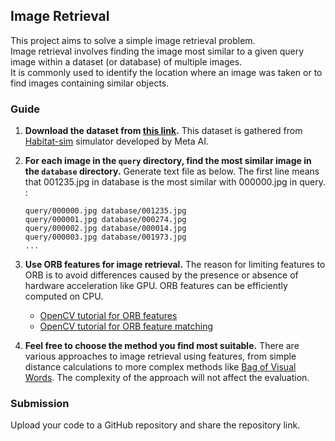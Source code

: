 ## Image Retrieval

This project aims to solve a simple image retrieval problem. \
Image retrieval involves finding the image most similar to a given query image within a dataset (or database) of multiple images. \
It is commonly used to identify the location where an image was taken or to find images containing similar objects.

### Guide

1. **Download the dataset from [this link](https://drive.google.com/file/d/16YnixlaK-hrXxyzng_qqCtgBfRorsELS/view?usp=sharing).** This dataset is gathered from [Habitat-sim](https://github.com/facebookresearch/habitat-sim) simulator developed by Meta AI.

2. **For each image in the `query` directory, find the most similar image in the `database` directory.** Generate text file as below. The first line means that 001235.jpg in database is the most similar with 000000.jpg in query. :

    ```
    query/000000.jpg database/001235.jpg
    query/000001.jpg database/000274.jpg
    query/000002.jpg database/000014.jpg
    query/000003.jpg database/001973.jpg
    ...
    ```

3. **Use ORB features for image retrieval.** The reason for limiting features to ORB is to avoid differences caused by the presence or absence of hardware acceleration like GPU. ORB features can be efficiently computed on CPU.
    - [OpenCV tutorial for ORB features](https://docs.opencv.org/4.x/d1/d89/tutorial_py_orb.html)
    - [OpenCV tutorial for ORB feature matching](https://docs.opencv.org/4.x/dc/dc3/tutorial_py_matcher.html)

4. **Feel free to choose the method you find most suitable.** There are various approaches to image retrieval using features, from simple distance calculations to more complex methods like [Bag of Visual Words](https://www.youtube.com/watch?v=a4cFONdc6nc). The complexity of the approach will not affect the evaluation.

### Submission
Upload your code to a GitHub repository and share the repository link.